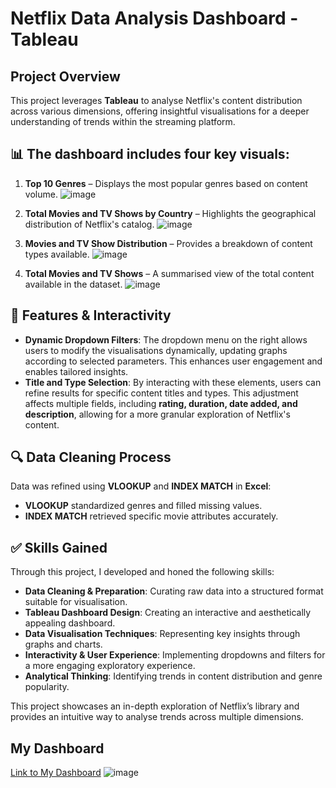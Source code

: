 # Netflix Data Analysis Dashboard - Tableau

## Project Overview
This project leverages **Tableau** to analyse Netflix's content distribution across various dimensions, offering insightful visualisations for a deeper understanding of trends within the streaming platform. 

## 📊 The dashboard includes four key visuals:

1. **Top 10 Genres** – Displays the most popular genres based on content volume.
![image](https://github.com/user-attachments/assets/6eb76f89-a3ea-4f23-9af8-77b6f46375a1)


2. **Total Movies and TV Shows by Country** – Highlights the geographical distribution of Netflix's catalog.
![image](https://github.com/user-attachments/assets/aa8ac813-d3c5-4137-b3bb-b2b12bdb4810)

3. **Movies and TV Show Distribution** – Provides a breakdown of content types available.
![image](https://github.com/user-attachments/assets/8dea4dbc-90d1-47da-9e09-fafa09219ae9)

4. **Total Movies and TV Shows** – A summarised view of the total content available in the dataset.
![image](https://github.com/user-attachments/assets/f6553f2c-045c-4ca8-8428-46aecf3d135b)


## 📌 Features & Interactivity
- **Dynamic Dropdown Filters**: The dropdown menu on the right allows users to modify the visualisations dynamically, updating graphs according to selected parameters. This enhances user engagement and enables tailored insights.
- **Title and Type Selection**: By interacting with these elements, users can refine results for specific content titles and types. This adjustment affects multiple fields, including **rating, duration, date added, and description**, allowing for a more granular exploration of Netflix's content.

## 🔍 Data Cleaning Process
Data was refined using **VLOOKUP** and **INDEX MATCH** in **Excel**:
- **VLOOKUP** standardized genres and filled missing values.
- **INDEX MATCH** retrieved specific movie attributes accurately.

## ✅ Skills Gained
Through this project, I developed and honed the following skills:

- **Data Cleaning & Preparation**: Curating raw data into a structured format suitable for visualisation.
- **Tableau Dashboard Design**: Creating an interactive and aesthetically appealing dashboard.
- **Data Visualisation Techniques**: Representing key insights through graphs and charts.
- **Interactivity & User Experience**: Implementing dropdowns and filters for a more engaging exploratory experience.
- **Analytical Thinking**: Identifying trends in content distribution and genre popularity.

This project showcases an in-depth exploration of Netflix’s library and provides an intuitive way to analyse trends across multiple dimensions.

## My Dashboard
[Link to My Dashboard](https://public.tableau.com/app/profile/krishan.mehta/viz/Netflix_17469091513000/Dashboard1#1)
![image](https://github.com/user-attachments/assets/03519692-f9f6-43b5-8c34-8c086b4d9470)



